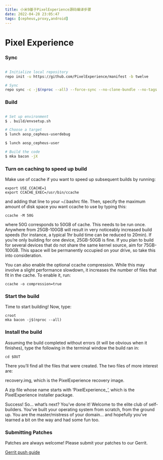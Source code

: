 ```yaml
---
title: 小米9基于PixelExperience源码编译步骤
date: 2022-04-28 23:05:47
tags: [cepheus,proxy,android]
---
```


# Pixel Experience #

### Sync ###

```bash

# Initialize local repository
repo init -u https://github.com/PixelExperience/manifest -b twelve

# Sync
repo sync -c -j$(nproc --all) --force-sync --no-clone-bundle --no-tags
```

### Build ###

```bash

# Set up environment
$ . build/envsetup.sh

# Choose a target
$ lunch aosp_cepheus-userdebug

$ lunch aosp_cepheus-user

# Build the code
$ mka bacon -jX
```

### Turn on caching to speed up build ###
Make use of ccache if you want to speed up subsequent builds by running:
```
export USE_CCACHE=1
export CCACHE_EXEC=/usr/bin/ccache
```

and adding that line to your ~/.bashrc file. Then, specify the maximum amount of disk space you want ccache to use by typing this:

```
ccache -M 50G
```

where 50G corresponds to 50GB of cache. This needs to be run once. Anywhere from 25GB-100GB will result in very noticeably increased build speeds (for instance, a typical 1hr build time can be reduced to 20min). If you’re only building for one device, 25GB-50GB is fine. If you plan to build for several devices that do not share the same kernel source, aim for 75GB-100GB. This space will be permanently occupied on your drive, so take this into consideration.

You can also enable the optional ccache compression. While this may involve a slight performance slowdown, it increases the number of files that fit in the cache. To enable it, run:
```
ccache -o compression=true
```


### Start the build ###
Time to start building! Now, type:
```
croot
mka bacon -j$(nproc --all)
```


###  Install the build ### 
Assuming the build completed without errors (it will be obvious when it finishes), type the following in the terminal window the build ran in:

```
cd $OUT
```



There you’ll find all the files that were created. The two files of more interest are:

recovery.img, which is the PixelExperience recovery image.

A zip file whose name starts with ‘PixelExperience_’, which is the PixelExperience installer package.

Success! So… what’s next?
You’ve done it! Welcome to the elite club of self-builders. You’ve built your operating system from scratch, from the ground up. You are the master/mistress of your domain… and hopefully you’ve learned a bit on the way and had some fun too.



### Submitting Patches ###

Patches are always welcome! Please submit your patches to our Gerrit.

[Gerrit push guide](https://wiki.pixelexperience.org/help/submit-patch/)